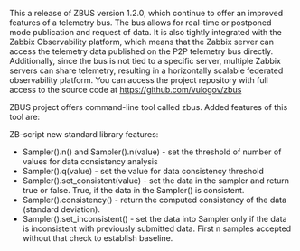 This a release of ZBUS version 1.2.0, which continue to offer an improved features of a telemetry bus. The bus allows for real-time or postponed mode publication and request of data. It is also tightly integrated with the Zabbix Observability platform, which means that the Zabbix server can access the telemetry data published on the P2P telemetry bus directly. Additionally, since the bus is not tied to a specific server, multiple Zabbix servers can share telemetry, resulting in a horizontally scalable federated observability platform. You can access the project repository with full access to the source code at https://github.com/vulogov/zbus

ZBUS project offers command-line tool called zbus. Added features of this tool are:


ZB-script new standard library features:
* Sampler().n() and Sampler().n(value) - set the threshold of number of values for data consistency analysis
* Sampler().q(value) - set the value for data consistency threshold
* Sampler().set_consistent(value) - set the data in the sampler and return true or false. True, if the data in the Sampler() is consistent.
* Sampler().consistency() - return the computed consistency of the data (standard deviation).
* Sampler().set_inconsistent() - set the data into Sampler only if the data is inconsistent with previously submitted data. First n samples accepted without that check to establish baseline.
